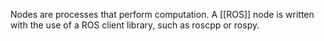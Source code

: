 Nodes are processes that perform computation. A [[ROS]] node is written with the use of a ROS client library, such as roscpp or rospy.